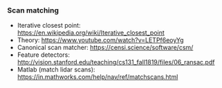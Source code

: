 ### Scan matching

- Iterative closest point: https://en.wikipedia.org/wiki/Iterative_closest_point
- Theory: https://www.youtube.com/watch?v=LETPf6eoyYg
- Canonical scan matcher: https://censi.science/software/csm/
- Feature detectors: http://vision.stanford.edu/teaching/cs131_fall1819/files/06_ransac.pdf
- Matlab (match lidar scans): https://in.mathworks.com/help/nav/ref/matchscans.html
